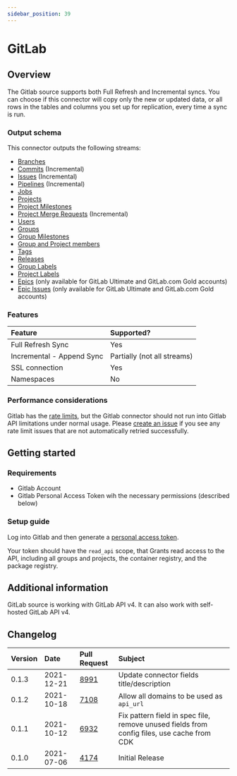 ```yaml
---
sidebar_position: 39
---
```


# GitLab

## Overview

The Gitlab source supports both Full Refresh and Incremental syncs. You can choose if this connector will copy only the new or updated data, or all rows in the tables and columns you set up for replication, every time a sync is run.

### Output schema

This connector outputs the following streams:

* [Branches](https://docs.gitlab.com/ee/api/branches.html)
* [Commits](https://docs.gitlab.com/ee/api/commits.html) \(Incremental\)
* [Issues](https://docs.gitlab.com/ee/api/issues.html) \(Incremental\)
* [Pipelines](https://docs.gitlab.com/ee/api/pipelines.html) \(Incremental\)
* [Jobs](https://docs.gitlab.com/ee/api/jobs.html)
* [Projects](https://docs.gitlab.com/ee/api/projects.html)
* [Project Milestones](https://docs.gitlab.com/ee/api/milestones.html)
* [Project Merge Requests](https://docs.gitlab.com/ee/api/merge_requests.html) \(Incremental\)
* [Users](https://docs.gitlab.com/ee/api/users.html)
* [Groups](https://docs.gitlab.com/ee/api/groups.html)
* [Group Milestones](https://docs.gitlab.com/ee/api/group_milestones.html)
* [Group and Project members](https://docs.gitlab.com/ee/api/members.html)
* [Tags](https://docs.gitlab.com/ee/api/tags.html)
* [Releases](https://docs.gitlab.com/ee/api/releases/index.html)
* [Group Labels](https://docs.gitlab.com/ee/api/group_labels.html)
* [Project Labels](https://docs.gitlab.com/ee/api/labels.html)
* [Epics](https://docs.gitlab.com/ee/api/epics.html) \(only available for GitLab Ultimate and GitLab.com Gold accounts\)
* [Epic Issues](https://docs.gitlab.com/ee/api/epic_issues.html) \(only available for GitLab Ultimate and GitLab.com Gold accounts\)

### Features

| Feature | Supported? |
| :--- | :--- |
| Full Refresh Sync | Yes |
| Incremental - Append Sync | Partially \(not all streams\) |
| SSL connection | Yes |
| Namespaces | No |

### Performance considerations

Gitlab has the [rate limits](https://docs.gitlab.com/ee/user/gitlab_com/index.html#gitlabcom-specific-rate-limits), but the Gitlab connector should not run into Gitlab API limitations under normal usage. Please [create an issue](https://github.com/airbytehq/airbyte/issues) if you see any rate limit issues that are not automatically retried successfully.

## Getting started

### Requirements

* Gitlab Account
* Gitlab Personal Access Token wih the necessary permissions \(described below\)

### Setup guide

Log into Gitlab and then generate a [personal access token](https://docs.gitlab.com/ee/user/profile/personal_access_tokens.html).

Your token should have the `read_api` scope, that Grants read access to the API, including all groups and projects, the container registry, and the package registry.

## Additional information

GitLab source is working with GitLab API v4. It can also work with self-hosted GitLab API v4.

## Changelog

| Version | Date | Pull Request | Subject |
| :--- | :--- | :--- | :--- |
| 0.1.3 | 2021-12-21 | [8991](https://github.com/airbytehq/airbyte/pull/8991) | Update connector fields title/description |
| 0.1.2 | 2021-10-18 | [7108](https://github.com/airbytehq/airbyte/pull/7108) | Allow all domains to be used as `api_url` |
| 0.1.1 | 2021-10-12 | [6932](https://github.com/airbytehq/airbyte/pull/6932) | Fix pattern field in spec file, remove unused fields from config files, use cache from CDK |
| 0.1.0 | 2021-07-06 | [4174](https://github.com/airbytehq/airbyte/pull/4174) | Initial Release |

